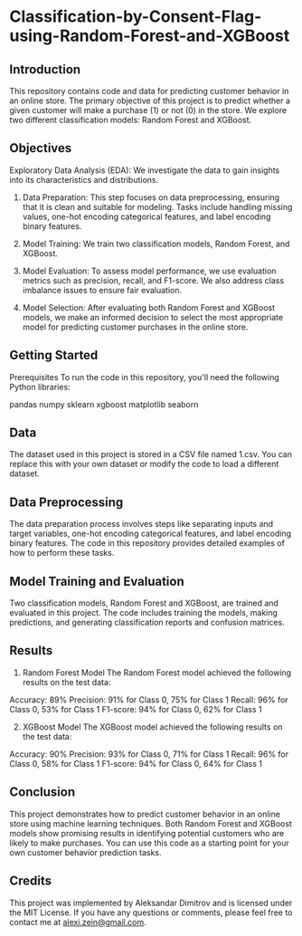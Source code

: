 # Classification-by-Consent-Flag-using-Random-Forest-and-XGBoost

## Introduction
This repository contains code and data for predicting customer behavior in an online store. The primary objective of this project is to predict whether a given customer will make a purchase (1) or not (0) in the store. We explore two different classification models: Random Forest and XGBoost.
 
## Objectives
Exploratory Data Analysis (EDA): We investigate the data to gain insights into its characteristics and distributions.

1. Data Preparation: This step focuses on data preprocessing, ensuring that it is clean and suitable for modeling. Tasks include handling missing values, one-hot encoding categorical features, and label encoding binary features.

2. Model Training: We train two classification models, Random Forest, and XGBoost.

3. Model Evaluation: To assess model performance, we use evaluation metrics such as precision, recall, and F1-score. We also address class imbalance issues to ensure fair evaluation.

4. Model Selection: After evaluating both Random Forest and XGBoost models, we make an informed decision to select the most appropriate model for predicting customer purchases in the online store.

## Getting Started
Prerequisites
To run the code in this repository, you'll need the following Python libraries:

pandas
numpy
sklearn
xgboost
matplotlib
seaborn

## Data
The dataset used in this project is stored in a CSV file named 1.csv. You can replace this with your own dataset or modify the code to load a different dataset.

## Data Preprocessing
The data preparation process involves steps like separating inputs and target variables, one-hot encoding categorical features, and label encoding binary features. The code in this repository provides detailed examples of how to perform these tasks.

## Model Training and Evaluation
Two classification models, Random Forest and XGBoost, are trained and evaluated in this project. The code includes training the models, making predictions, and generating classification reports and confusion matrices.

## Results

1. Random Forest Model
The Random Forest model achieved the following results on the test data:

Accuracy: 89%
Precision: 91% for Class 0, 75% for Class 1
Recall: 96% for Class 0, 53% for Class 1
F1-score: 94% for Class 0, 62% for Class 1

2. XGBoost Model
The XGBoost model achieved the following results on the test data:

Accuracy: 90%
Precision: 93% for Class 0, 71% for Class 1
Recall: 96% for Class 0, 58% for Class 1
F1-score: 94% for Class 0, 64% for Class 1

## Conclusion
This project demonstrates how to predict customer behavior in an online store using machine learning techniques. Both Random Forest and XGBoost models show promising results in identifying potential customers who are likely to make purchases. You can use this code as a starting point for your own customer behavior prediction tasks.

## Credits
This project was implemented by Aleksandar Dimitrov and is licensed under the MIT License. If you have any questions or comments, please feel free to contact me at alexi.zein@gmail.com.
